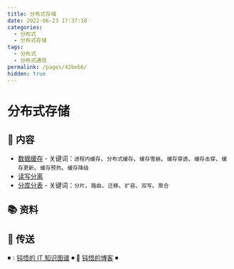 ```yaml
---
title: 分布式存储
date: 2022-06-23 17:37:18
categories:
  - 分布式
  - 分布式存储
tags:
  - 分布式
  - 分布式通信
permalink: /pages/42beb6/
hidden: true
---
```


# 分布式存储

## 📖 内容

- [数据缓存](01.数据缓存.md) - 关键词：`进程内缓存`、`分布式缓存`、`缓存雪崩`、`缓存穿透`、`缓存击穿`、`缓存更新`、`缓存预热`、`缓存降级`
- [读写分离](02.读写分离.md)
- [分库分表](03.分库分表.md) - 关键词：`分片`、`路由`、`迁移`、`扩容`、`双写`、`聚合`

## 📚 资料

## 🚪 传送

◾ 💧 [钝悟的 IT 知识图谱](https://dunwu.github.io/waterdrop/) ◾ 🎯 [钝悟的博客](https://dunwu.github.io/blog/) ◾
